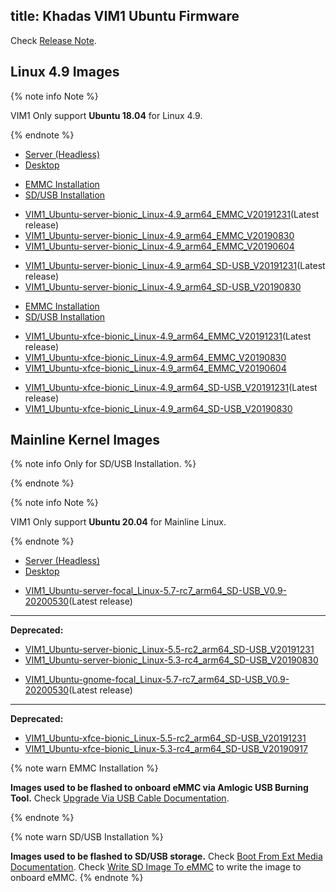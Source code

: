 title: Khadas VIM1 Ubuntu Firmware
---

Check [Release Note](/firmware/Vim1UbuntuFirmwareReleaseNote.html).

## Linux 4.9 Images

{% note info Note %}

VIM1 Only support **Ubuntu 18.04** for Linux 4.9.

{% endnote %}


<ul class="nav nav-tabs" id="myTab" role="tablist">
  <li class="nav-item" role="presentation">
    <a class="nav-link active" id="server-tab" data-toggle="tab" href="#server" role="tab" aria-controls="server" aria-selected="true">Server (Headless)</a>
  </li>
  <li class="nav-item" role="presentation">
    <a class="nav-link" id="desktop-tab" data-toggle="tab" href="#desktop" role="tab" aria-controls="desktop" aria-selected="false">Desktop</a>
  </li>
</ul>
<div class="tab-content" id="myTabContent">
<div class="tab-pane fade show active" id="server" role="tabpanel" aria-labelledby="server-tab">

<ul class="nav nav-tabs" id="myTab" role="tablist">
  <li class="nav-item" role="presentation">
    <a class="nav-link active" id="emmc-tab" data-toggle="tab" href="#emmc" role="tab" aria-controls="emmc" aria-selected="true">EMMC Installation</a>
  </li>
  <li class="nav-item" role="presentation">
    <a class="nav-link" id="sd-tab" data-toggle="tab" href="#sd" role="tab" aria-controls="sd" aria-selected="false">SD/USB Installation</a>
  </li>
</ul>
<div class="tab-content" id="myTabContent">
<div class="tab-pane fade show active" id="emmc" role="tabpanel" aria-labelledby="emmc-tab">

* [VIM1_Ubuntu-server-bionic_Linux-4.9_arm64_EMMC_V20191231](https://dl.khadas.com/Firmware/VIM1/Ubuntu/EMMC/VIM1_Ubuntu-server-bionic_Linux-4.9_arm64_EMMC_V20191231.7z)(Latest release)
* [VIM1_Ubuntu-server-bionic_Linux-4.9_arm64_EMMC_V20190830](https://dl.khadas.com/Firmware/VIM1/Ubuntu/EMMC/VIM1_Ubuntu-server-bionic_Linux-4.9_arm64_EMMC_V20190830.7z)
* [VIM1_Ubuntu-server-bionic_Linux-4.9_arm64_EMMC_V20190604](https://dl.khadas.com/Firmware/VIM1/Ubuntu/EMMC/VIM1_Ubuntu-server-bionic_Linux-4.9_arm64_EMMC_V20190604.7z)

</div>
<div class="tab-pane fade show" id="sd" role="tabpanel" aria-labelledby="sd-tab">

* [VIM1_Ubuntu-server-bionic_Linux-4.9_arm64_SD-USB_V20191231](https://dl.khadas.com/Firmware/VIM1/Ubuntu/SD_USB/VIM1_Ubuntu-server-bionic_Linux-4.9_arm64_SD-USB_V20191231.7z)(Latest release)
* [VIM1_Ubuntu-server-bionic_Linux-4.9_arm64_SD-USB_V20190830](https://dl.khadas.com/Firmware/VIM1/Ubuntu/SD_USB/VIM1_Ubuntu-server-bionic_Linux-4.9_arm64_SD-USB_V20190830.7z)

</div>
</div>

</div>
<div class="tab-pane fade show" id="desktop" role="tabpanel" aria-labelledby="desktop-tab">

<ul class="nav nav-tabs" id="myTab" role="tablist">
  <li class="nav-item" role="presentation">
    <a class="nav-link active" id="emmc2-tab" data-toggle="tab" href="#emmc2" role="tab" aria-controls="emmc2" aria-selected="true">EMMC Installation</a>
  </li>
  <li class="nav-item" role="presentation">
    <a class="nav-link" id="sd2-tab" data-toggle="tab" href="#sd2" role="tab" aria-controls="sd2" aria-selected="false">SD/USB Installation</a>
  </li>
</ul>
<div class="tab-content" id="myTabContent">
<div class="tab-pane fade show active" id="emmc2" role="tabpanel" aria-labelledby="emmc2-tab">


* [VIM1_Ubuntu-xfce-bionic_Linux-4.9_arm64_EMMC_V20191231](https://dl.khadas.com/Firmware/VIM1/Ubuntu/EMMC/VIM1_Ubuntu-xfce-bionic_Linux-4.9_arm64_EMMC_V20191231.7z)(Latest release)
* [VIM1_Ubuntu-xfce-bionic_Linux-4.9_arm64_EMMC_V20190830](https://dl.khadas.com/Firmware/VIM1/Ubuntu/EMMC/VIM1_Ubuntu-xfce-bionic_Linux-4.9_arm64_EMMC_V20190830.7z)
* [VIM1_Ubuntu-xfce-bionic_Linux-4.9_arm64_EMMC_V20190604](https://dl.khadas.com/Firmware/VIM1/Ubuntu/EMMC/VIM1_Ubuntu-xfce-bionic_Linux-4.9_arm64_EMMC_V20190604.7z)

</div>
<div class="tab-pane fade show" id="sd2" role="tabpanel" aria-labelledby="sd2-tab">

* [VIM1_Ubuntu-xfce-bionic_Linux-4.9_arm64_SD-USB_V20191231](https://dl.khadas.com/Firmware/VIM1/Ubuntu/SD_USB/VIM1_Ubuntu-xfce-bionic_Linux-4.9_arm64_SD-USB_V20191231.7z)(Latest release)
* [VIM1_Ubuntu-xfce-bionic_Linux-4.9_arm64_SD-USB_V20190830](https://dl.khadas.com/Firmware/VIM1/Ubuntu/SD_USB/VIM1_Ubuntu-xfce-bionic_Linux-4.9_arm64_SD-USB_V20190830.7z)

</div>
</div>


</div>
</div>

## Mainline Kernel Images

{% note info Only for SD/USB Installation. %}


{% endnote %}

{% note info Note %}

VIM1 Only support **Ubuntu 20.04** for Mainline Linux.

{% endnote %}


<ul class="nav nav-tabs" id="myTab" role="tablist">
  <li class="nav-item" role="presentation">
    <a class="nav-link active" id="server2-tab" data-toggle="tab" href="#server2" role="tab" aria-controls="server2" aria-selected="true">Server (Headless)</a>
  </li>
  <li class="nav-item" role="presentation">
    <a class="nav-link" id="desktop2-tab" data-toggle="tab" href="#desktop2" role="tab" aria-controls="desktop2" aria-selected="false">Desktop</a>
  </li>
</ul>
<div class="tab-content" id="myTabContent">
<div class="tab-pane fade show active" id="server2" role="tabpanel" aria-labelledby="server2-tab">

* [VIM1_Ubuntu-server-focal_Linux-5.7-rc7_arm64_SD-USB_V0.9-20200530](https://dl.khadas.com/Firmware/VIM1/Ubuntu/SD_USB/VIM1_Ubuntu-server-focal_Linux-5.7-rc7_arm64_SD-USB_V0.9-20200530.7z)(Latest release)
---
**Deprecated:**
* [VIM1_Ubuntu-server-bionic_Linux-5.5-rc2_arm64_SD-USB_V20191231](https://dl.khadas.com/Firmware/VIM1/Ubuntu/SD_USB/VIM1_Ubuntu-server-bionic_Linux-5.5-rc2_arm64_SD-USB_V20191231.7z)
* [VIM1_Ubuntu-server-bionic_Linux-5.3-rc4_arm64_SD-USB_V20190830](https://dl.khadas.com/Firmware/VIM1/Ubuntu/SD_USB/VIM1_Ubuntu-server-bionic_Linux-5.3-rc4_arm64_SD-USB_V20190830.7z)


</div>
<div class="tab-pane fade show" id="desktop2" role="tabpanel" aria-labelledby="desktop2-tab">

* [VIM1_Ubuntu-gnome-focal_Linux-5.7-rc7_arm64_SD-USB_V0.9-20200530](https://dl.khadas.com/Firmware/VIM1/Ubuntu/SD_USB/VIM1_Ubuntu-gnome-focal_Linux-5.7-rc7_arm64_SD-USB_V0.9-20200530.7z)(Latest release)
---
**Deprecated:**
* [VIM1_Ubuntu-xfce-bionic_Linux-5.5-rc2_arm64_SD-USB_V20191231](https://dl.khadas.com/Firmware/VIM1/Ubuntu/SD_USB/VIM1_Ubuntu-xfce-bionic_Linux-5.5-rc2_arm64_SD-USB_V20191231.7z)
* [VIM1_Ubuntu-xfce-bionic_Linux-5.3-rc4_arm64_SD-USB_V20190917](https://dl.khadas.com/Firmware/VIM1/Ubuntu/SD_USB/VIM1_Ubuntu-xfce-bionic_Linux-5.3-rc4_arm64_SD-USB_V20190917.7z)

</div>
</div>

{% note warn EMMC Installation %}

**Images used to be flashed to onboard eMMC via Amlogic USB Burning Tool.**
Check [Upgrade Via USB Cable Documentation](/vim1/UpgradeViaUSBCable.html).

{% endnote %}

{% note warn SD/USB Installation %}

**Images used to be flashed to SD/USB storage.**
Check [Boot From Ext Media Documentation](/vim1/BootFromExtMedia.html).
Check [Write SD Image To eMMC](/vim1/HowToWriteSDImageToEmmc.html) to write the image to onboard eMMC.
{% endnote %}
